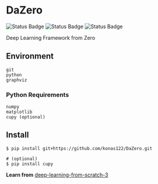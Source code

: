 # DaZero

![Status Badge](https://github.com/konas122/DaZero/actions/workflows/dazero_linux.yml/badge.svg?branch=main)
![Status Badge](https://github.com/konas122/DaZero/actions/workflows/dazero_windows.yml/badge.svg?branch=main)
![Status Badge](https://github.com/konas122/DaZero/actions/workflows/dazero_macos.yml/badge.svg?branch=main)

Deep Learning Framework from Zero

## Environment

```
git
python
graphviz
```

### Python Requirements

```
numpy
matplotlib
cupy (optional)
```

## Install

```shell
$ pip install git+https://github.com/konas122/DaZero.git

# (optional)
$ pip install cupy
```

**Learn from** [deep-learning-from-scratch-3](https://github.com/oreilly-japan/deep-learning-from-scratch-3)
